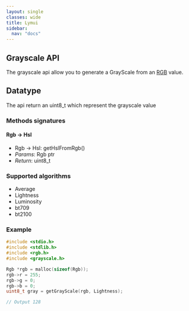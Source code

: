 ```yaml
---
layout: single
classes: wide
title: Lymui
sidebar:
  nav: "docs"
---
```


## Grayscale API

The grayscale api allow you to generate a GrayScale from an [RGB](rgb.md) value.

## Datatype

The api return an uint8_t which represent the grayscale value

### Methods signatures

#### Rgb -> Hsl

- Rgb -> Hsl: getHslFromRgb()
- *Params*: Rgb ptr
- *Return*: uint8_t

### Supported algorithms

- Average
- Lightness
- Luminosity
- bt709
- bt2100

### Example

```c
#include <stdio.h>
#include <stdlib.h>
#include <rgb.h>
#include <grayscale.h>

Rgb *rgb = malloc(sizeof(Rgb));
rgb->r = 255;
rgb->g = 0;
rgb->b = 0;
uint8_t gray = getGrayScale(rgb, Lightness);

// Output 128
```